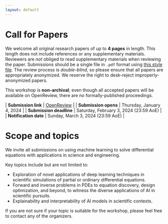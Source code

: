 ```yaml
---
layout: default
---
```


# Call for Papers

We welcome all original research papers of up to **4 pages** in length. This length does not include
references or any supplementary materials. Reviewers are *not* obliged
to read supplementary materials when reviewing the paper.  Submissions
should be a single file in `.pdf` format using [this style file](assets/iclr2024.zip). The review process is
*double-blind*, so please ensure that all papers are appropriately
anonymized. We reserve the right to desk-reject improperly-anonymized
papers.

This workshop is **non-archival**; even though all accepted papers will be
available on OpenReview, there are *no* formally-published proceedings.

| **Submission link** | [OpenReview](https://openreview.net/group?id=ICLR.cc/2024/Workshop/AI4DiffEqtnsInSci) |
| **Submission opens** | Thursday, January 4, 2024 |
| **Submission deadline** | Saturday, February 3, 2024 (23:59 AoE) |
| **Notification date** | Sunday, March 3, 2024 (23:59 AoE) |

# Scope and topics

We invite all submissions on using machine learning to solve differential equations with applications in science and engineering.

Key topics include but are not limited to:
- Exploration of novel applications of deep learning techniques in scientific simulations of partial or ordinary differential equations.
- Forward and inverse problems in PDEs to equation discovery, design optimization, and beyond, to witness the diverse applications of AI in scientific pursuits. 
- Explainability and interpretability of AI models in scientific contexts.

If you are not sure if your topic is suitable for the workshop, please feel free to contact any of the organizers.


